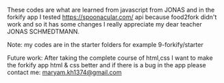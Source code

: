 These codes are what are learned from javascript from JONAS 
and in the forkify app I tested https://spoonacular.com/ 
api because food2fork didn't work and so it has some changes 
I really appreciate my dear teacher JONAS SCHMEDTMANN.

Note: my codes are in the starter folders for example 
9-forkify/starter

Future work: After taking the complete course of html,css 
I want to make the forkify app html & css better and if 
there is a bug in the app please contact me: maryam.kh1374@gmail.com